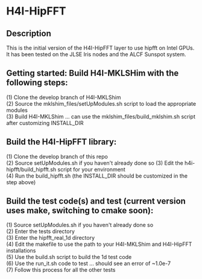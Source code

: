 # H4I-HipFFT

## Description

This is the initial version of the H4I-HipFFT layer to use hipfft on Intel GPUs. It has been tested on the JLSE Iris nodes and the ALCF Sunspot system.

## Getting started: Build H4I-MKLSHim with the following steps:

(1) Clone the develop branch of H4I-MKLShim         
(2) Source the mklshim_files/setUpModules.sh script to load the appropriate modules         
(3) Build H4I-MKLShim ... can use the mklshim_files/build_mklshim.sh script after customizing INSTALL_DIR


## Build the H4I-HipFFT library:

(1) Clone the develop branch of this repo         
(2) Source setUpModules.sh if you haven't already done so
(3) Edit the h4i-hipfft/build_hipfft.sh script for your environment             
(4) Run the build_hipfft.sh (the INSTALL_DIR should be customized in the step above)

## Build the test code(s) and test (current version uses make, switching to cmake soon):

(1) Source setUpModules.sh if you haven't already done so               
(2) Enter the tests directory           
(3) Enter the hipfft_real_1d directory           
(4) Edit the makefile to use the path to your H4I-MKLShim and H4I-HipFFT installations          
(5) Use the build.sh script to build the 1d test code           
(6) Use the run_it.sh code to test ... should see an error of ~1.0e-7           
(7) Follow this process for all the other tests




